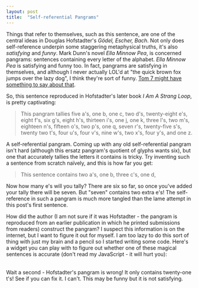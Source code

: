 ```yaml
---
layout: post
title:  "Self-referential Pangrams"
---
```


Things that refer to themselves, such as this sentence, are one of the central
ideas in Douglas Hofstadter's *Gödel, Escher, Bach*. Not only does
self-reference underpin some staggering metaphysical truths, it's also
*satisfying* and *funny*. Mark Dunn's novel *Ella Minnow Pea*, is concerned
pangrams: sentences containing every letter of the alphabet. *Ella Minnow Pea*
is satisfying and funny too. In fact, pangrams are satisfying in themselves, and
although I never actually LOL'd at "the quick brown fox jumps over the lazy
dog", I think they're sort of funny. [Tom 7 might have something to say about
that](https://www.youtube.com/watch?v=ar9WRwCiSr0).

So, this sentence reproduced in Hofstadter's later book *I Am A Strang Loop*,
is pretty captivating:

> This pangram tallies five a's, one b, one c, two d's, twenty-eight e's, eight
> f's, six g's, eight h's, thirteen i's, one j, one k, three l's, two m's,
> eighteen n's, fifteen o's, two p's, one q, seven r's, twenty-five s's, twenty
> two t's, four u's, four v's, nine w's, two x's, four y's, and one z.

A self-referential pangram. Coming up with any old self-referential pangram
isn't hard (although this ersatz pangram's quotient of glyphs wants six), but
one that accurately tallies the letters it contains is tricky. Try inventing
such a sentence from scratch naïvely, and this is how far you get:

> This sentence contains two a's, one b, three c's, one d,

Now how many e's will you tally? There are six so far, so once you've added your
tally there will be seven. But "seven" contains two extra e's! The
self-reference in such a pangram is much more tangled than the lame attempt in
this post's first sentence.

How did the author (I am not sure if it was Hofstadter - the pangram is
reproduced from an earlier publication in which he printed submissions from
readers) construct the pangram? I suspect this information is on the internet,
but I want to figure it out for myself. I am too lazy to do this sort of thing
with just my brain and a pencil so I started writing some code. Here's a widget
you can play with to figure out whether one of these magical sentences is
accurate (don't read my JavaScript - it will hurt you):

<table><tr id="letter-counts"></tr></table>
<p id="sentence"></p>
<script src="/assets/js/pangrams.js"></script>

Wait a second - Hofstadter's pangram is wrong! It only contains twenty-one t's!
See if you can fix it. I can't. This may be funny but it is not satisfying.
